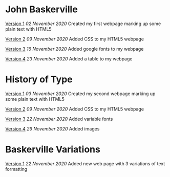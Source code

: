 John Baskerville
================
[Version 1](https://racheldonaldson.github.io/john_baskerville_v2/john_baskerville.html)
*02 November 2020*
Created my first webpage marking up some plain text with HTML5

[Version 2](https://racheldonaldson.github.io/john_baskerville_v2/john_baskerville_v2.html)
*09 November 2020*
Added CSS to my HTML5 webpage

[Version 3](https://racheldonaldson.github.io/john_baskerville_v2/john_baskerville_v3.html)
*16 November 2020*
Added google fonts to my webpage

[Version 4](https://racheldonaldson.github.io/john_baskerville_v2/john_baskerville_v4.html)
*23 November 2020*
Added a table to my webpage


History of Type
===============
[Version 1](https://racheldonaldson.github.io/john_baskerville_v2/type_history.html)
*03 November 2020*
Created my second webpage marking up some plain text with HTML5

[Version 2](https://racheldonaldson.github.io/john_baskerville_v2/type_history_v2.html)
*09 November 2020*
Added CSS to my HTML5 webpage

[Version 3](https://racheldonaldson.github.io/john_baskerville_v2/type_history_v3.html)
*22 November 2020*
Added variable fonts

[Version 4](https://racheldonaldson.github.io/john_baskerville_v2/type_history_v4.html)
*29 November 2020*
Added images


Baskerville Variations
======================
[Version 1](https://racheldonaldson.github.io/john_baskerville_v2/john_baskerville_variations.html)
*22 November 2020*
Added new web page with 3 variations of text formatting
